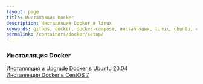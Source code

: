 ```yaml
---
layout: page
title: Инсталляция Docker
description: Инсталляция Docker в linux
keywords: gitops, docker, docker-compose, инсталляция, linux, ubuntu, centos
permalink: /containers/docker/setup/
---
```


### Инсталляция Docker

[Инсталляция и Upgrade Docker в Ubuntu 20.04](/containers/docker/setup/ubuntu/)  
[Инсталляция Docker в CentOS 7](/containers/docker/setup/centos/7/)
